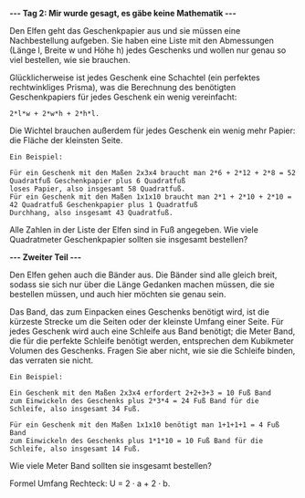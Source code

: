 **--- Tag 2: Mir wurde gesagt, es gäbe keine Mathematik ---**

Den Elfen geht das Geschenkpapier aus und sie müssen eine Nachbestellung aufgeben. Sie haben eine Liste mit den 
Abmessungen (Länge l, Breite w und Höhe h) jedes Geschenks und wollen nur genau so viel bestellen, wie sie brauchen.

Glücklicherweise ist jedes Geschenk eine Schachtel (ein perfektes rechtwinkliges Prisma), was die Berechnung des 
benötigten Geschenkpapiers für jedes Geschenk ein wenig vereinfacht: 

```Die Fläche der Schachtel beträgt 
2*l*w + 2*w*h + 2*h*l.
```

Die Wichtel brauchen außerdem für jedes Geschenk ein wenig mehr Papier: die Fläche der
kleinsten Seite.

```
Ein Beispiel:

Für ein Geschenk mit den Maßen 2x3x4 braucht man 2*6 + 2*12 + 2*8 = 52 Quadratfuß Geschenkpapier plus 6 Quadratfuß 
loses Papier, also insgesamt 58 Quadratfuß.
Für ein Geschenk mit den Maßen 1x1x10 braucht man 2*1 + 2*10 + 2*10 = 42 Quadratfuß Geschenkpapier plus 1 Quadratfuß 
Durchhang, also insgesamt 43 Quadratfuß.
```

Alle Zahlen in der Liste der Elfen sind in Fuß angegeben. Wie viele Quadratmeter Geschenkpapier sollten sie 
insgesamt bestellen?

**--- Zweiter Teil ---**

Den Elfen gehen auch die Bänder aus. Die Bänder sind alle gleich breit, sodass sie sich nur über die Länge Gedanken 
machen müssen, die sie bestellen müssen, und auch hier möchten sie genau sein.

Das Band, das zum Einpacken eines Geschenks benötigt wird, ist die kürzeste Strecke um die Seiten oder der kleinste 
Umfang einer Seite. Für jedes Geschenk wird auch eine Schleife aus Band benötigt; die Meter Band, die für die perfekte 
Schleife benötigt werden, entsprechen dem Kubikmeter Volumen des Geschenks. Fragen Sie aber nicht, wie sie die Schleife 
binden, das verraten sie nicht.
```
Ein Beispiel:

Ein Geschenk mit den Maßen 2x3x4 erfordert 2+2+3+3 = 10 Fuß Band 
zum Einwickeln des Geschenks plus 2*3*4 = 24 Fuß Band für die Schleife, also insgesamt 34 Fuß.

Für ein Geschenk mit den Maßen 1x1x10 benötigt man 1+1+1+1 = 4 Fuß Band 
zum Einwickeln des Geschenks plus 1*1*10 = 10 Fuß Band für die Schleife, also insgesamt 14 Fuß.
```

Wie viele Meter Band sollten sie insgesamt bestellen?

Formel Umfang Rechteck: U = 2 · a + 2 · b.
